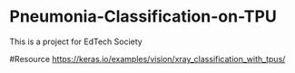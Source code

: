 # Pneumonia-Classification-on-TPU
This is a project for EdTech Society

#Resource
https://keras.io/examples/vision/xray_classification_with_tpus/
